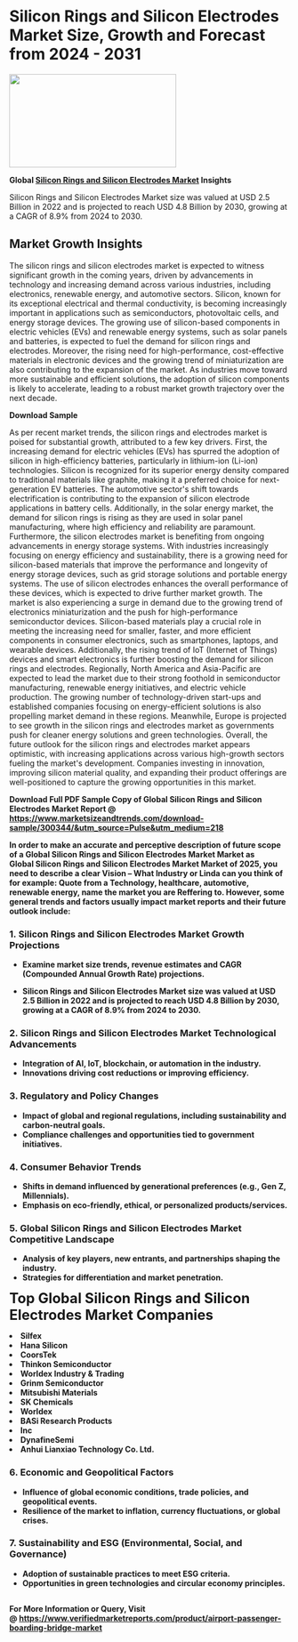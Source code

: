 <H1>Silicon Rings and Silicon Electrodes Market Size, Growth and Forecast from 2024 - 2031</H1><img class="aligncenter size-medium wp-image-584254" src="https://thirdeyenews.in/wp-content/uploads/2024/09/Global-Market-Research-300x168.jpeg" alt="" width="300" height="168" /><p><strong>Global&nbsp;<a href="https://www.marketsizeandtrends.com/download-sample/300344/&amp;utm_source=Pulse&amp;utm_medium=218">Silicon Rings and Silicon Electrodes Market</a> Insights</strong></p><p>Silicon Rings and Silicon Electrodes Market size was valued at USD 2.5 Billion in 2022 and is projected to reach USD 4.8 Billion by 2030, growing at a CAGR of 8.9% from 2024 to 2030.</p><p><h2>Market Growth Insights</h2> <p>The silicon rings and silicon electrodes market is expected to witness significant growth in the coming years, driven by advancements in technology and increasing demand across various industries, including electronics, renewable energy, and automotive sectors. Silicon, known for its exceptional electrical and thermal conductivity, is becoming increasingly important in applications such as semiconductors, photovoltaic cells, and energy storage devices. The growing use of silicon-based components in electric vehicles (EVs) and renewable energy systems, such as solar panels and batteries, is expected to fuel the demand for silicon rings and electrodes. Moreover, the rising need for high-performance, cost-effective materials in electronic devices and the growing trend of miniaturization are also contributing to the expansion of the market. As industries move toward more sustainable and efficient solutions, the adoption of silicon components is likely to accelerate, leading to a robust market growth trajectory over the next decade.</p> <p><strong>Download Sample</strong></p> <p>As per recent market trends, the silicon rings and electrodes market is poised for substantial growth, attributed to a few key drivers. First, the increasing demand for electric vehicles (EVs) has spurred the adoption of silicon in high-efficiency batteries, particularly in lithium-ion (Li-ion) technologies. Silicon is recognized for its superior energy density compared to traditional materials like graphite, making it a preferred choice for next-generation EV batteries. The automotive sector's shift towards electrification is contributing to the expansion of silicon electrode applications in battery cells. Additionally, in the solar energy market, the demand for silicon rings is rising as they are used in solar panel manufacturing, where high efficiency and reliability are paramount. Furthermore, the silicon electrodes market is benefiting from ongoing advancements in energy storage systems. With industries increasingly focusing on energy efficiency and sustainability, there is a growing need for silicon-based materials that improve the performance and longevity of energy storage devices, such as grid storage solutions and portable energy systems. The use of silicon electrodes enhances the overall performance of these devices, which is expected to drive further market growth. The market is also experiencing a surge in demand due to the growing trend of electronics miniaturization and the push for high-performance semiconductor devices. Silicon-based materials play a crucial role in meeting the increasing need for smaller, faster, and more efficient components in consumer electronics, such as smartphones, laptops, and wearable devices. Additionally, the rising trend of IoT (Internet of Things) devices and smart electronics is further boosting the demand for silicon rings and electrodes. Regionally, North America and Asia-Pacific are expected to lead the market due to their strong foothold in semiconductor manufacturing, renewable energy initiatives, and electric vehicle production. The growing number of technology-driven start-ups and established companies focusing on energy-efficient solutions is also propelling market demand in these regions. Meanwhile, Europe is projected to see growth in the silicon rings and electrodes market as governments push for cleaner energy solutions and green technologies. Overall, the future outlook for the silicon rings and electrodes market appears optimistic, with increasing applications across various high-growth sectors fueling the market's development. Companies investing in innovation, improving silicon material quality, and expanding their product offerings are well-positioned to capture the growing opportunities in this market.</p> <p><strong></p><p><span class=""><strong>Download Full PDF Sample Copy of Global Silicon Rings and Silicon Electrodes Market Report</strong> @ <a href="https://www.marketsizeandtrends.com/download-sample/300344/&amp;utm_source=Pulse&amp;utm_medium=218" target="_blank">https://www.marketsizeandtrends.com/download-sample/300344/&amp;utm_source=Pulse&amp;utm_medium=218</a></span></p><p>In order to make an accurate and perceptive description of future scope of a Global&nbsp;Silicon Rings and Silicon Electrodes Market Market as Global&nbsp;Silicon Rings and Silicon Electrodes Market Market of 2025, you need to describe a clear Vision &ndash; What Industry or Linda can you think of for example: Quote from a Technology, healthcare, automotive, renewable energy, name the market you are Reffering to. However, some general trends and factors usually impact market reports and their future outlook include:</p><h3>1.&nbsp;<strong>Silicon Rings and Silicon Electrodes Market Growth Projections</strong></h3><ul><li>Examine market size trends, revenue estimates and CAGR (Compounded Annual Growth Rate) projections.</li><li><p>Silicon Rings and Silicon Electrodes Market size was valued at USD 2.5 Billion in 2022 and is projected to reach USD 4.8 Billion by 2030, growing at a CAGR of 8.9% from 2024 to 2030.</p></li></ul><h3>2.&nbsp;<strong>Silicon Rings and Silicon Electrodes Market Technological Advancements</strong></h3><ul><li>Integration of AI, IoT, blockchain, or automation in the industry.</li><li>Innovations driving cost reductions or improving efficiency.</li></ul><h3>3.&nbsp;<strong>Regulatory and Policy Changes</strong></h3><ul><li>Impact of global and regional regulations, including sustainability and carbon-neutral goals.</li><li>Compliance challenges and opportunities tied to government initiatives.</li></ul><h3>4.&nbsp;<strong>Consumer Behavior Trends</strong></h3><ul><li>Shifts in demand influenced by generational preferences (e.g., Gen Z, Millennials).</li><li>Emphasis on eco-friendly, ethical, or personalized products/services.</li></ul><h3>5.&nbsp;<strong>Global Silicon Rings and Silicon Electrodes Market Competitive Landscape</strong></h3><ul><li>Analysis of key players, new entrants, and partnerships shaping the industry.</li><li>Strategies for differentiation and market penetration.</li></ul><p data-pm-slice="1 1 []"><span style="color: inherit; font-family: inherit; font-size: 25px;">Top Global Silicon Rings and Silicon Electrodes Market Companies</span></p><div class="" data-test-id=""><p><li>Silfex</li><li> Hana Silicon</li><li> CoorsTek</li><li> Thinkon Semiconductor</li><li> Worldex Industry & Trading</li><li> Grinm Semiconductor</li><li> Mitsubishi Materials</li><li> SK Chemicals</li><li> Worldex</li><li> BASi Research Products</li><li> Inc</li><li> DynafineSemi</li><li> Anhui Lianxiao Technology Co. Ltd.</li></p></div><h3>6.&nbsp;<strong>Economic and Geopolitical Factors</strong></h3><ul><li>Influence of global economic conditions, trade policies, and geopolitical events.</li><li>Resilience of the market to inflation, currency fluctuations, or global crises.</li></ul><h3>7.&nbsp;<strong>Sustainability and ESG (Environmental, Social, and Governance)</strong></h3><ul><li>Adoption of sustainable practices to meet ESG criteria.</li><li>Opportunities in green technologies and circular economy principles.</li></ul><h2><strong style="font-size: 14px;">For More Information or Query, Visit @&nbsp;</strong><a style="background-color: #ffffff; font-size: 14px;" href="https://www.marketsizeandtrends.com/report/silicon-rings-and-silicon-electrodes-market/" target="_blank">https://www.verifiedmarketreports.com/product/airport-passenger-boarding-bridge-market</a></h2>
